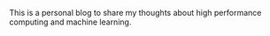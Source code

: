 This is a personal blog to share my thoughts about high performance computing and machine learning.
